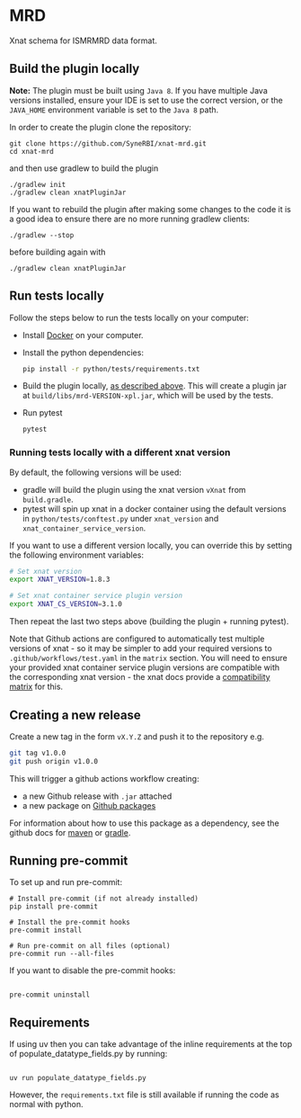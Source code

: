 # MRD

Xnat schema for ISMRMRD data format.

## Build the plugin locally

**Note:** The plugin must be built using `Java 8`. If you have multiple Java
versions installed, ensure your IDE is set to use the correct version, or the
`JAVA_HOME` environment variable is set to the `Java 8` path.

In order to create the plugin clone the repository:

```shell
git clone https://github.com/SyneRBI/xnat-mrd.git
cd xnat-mrd
```

and then use gradlew to build the plugin

```shell
./gradlew init
./gradlew clean xnatPluginJar
```

If you want to rebuild the plugin after making some changes to the code it is a
good idea to ensure there are no more running gradlew clients:

```shell
./gradlew --stop
```

before building again with

```shell
./gradlew clean xnatPluginJar
```

## Run tests locally

Follow the steps below to run the tests locally on your computer:

- Install [Docker](https://www.docker.com/) on your computer.
- Install the python dependencies:

  ```bash
  pip install -r python/tests/requirements.txt
  ```

- Build the plugin locally, [as described above](#build-the-plugin-locally).
  This will create a plugin jar at `build/libs/mrd-VERSION-xpl.jar`, which will
  be used by the tests.

- Run pytest

  ```python
  pytest
  ```

### Running tests locally with a different xnat version

By default, the following versions will be used:

- gradle will build the plugin using the xnat version `vXnat` from
  `build.gradle`.
- pytest will spin up xnat in a docker container using the default versions in
  `python/tests/conftest.py` under `xnat_version` and
  `xnat_container_service_version`.

If you want to use a different version locally, you can override this by setting
the following environment variables:

```bash
# Set xnat version
export XNAT_VERSION=1.8.3

# Set xnat container service plugin version
export XNAT_CS_VERSION=3.1.0
```

Then repeat the last two steps above (building the plugin + running pytest).

Note that Github actions are configured to automatically test multiple versions
of xnat - so it may be simpler to add your required versions to
`.github/workflows/test.yaml` in the `matrix` section. You will need to ensure
your provided xnat container service plugin versions are compatible with the
corresponding xnat version - the xnat docs provide a
[compatibility matrix](https://wiki.xnat.org/container-service/container-service-compatibility-matrix)
for this.

## Creating a new release

Create a new tag in the form `vX.Y.Z` and push it to the repository e.g.

```bash
git tag v1.0.0
git push origin v1.0.0
```

This will trigger a github actions workflow creating:

- a new Github release with `.jar` attached
- a new package on
  [Github packages](https://github.com/orgs/SyneRBI/packages?repo_name=xnat-mrd)

For information about how to use this package as a dependency, see the github
docs for
[maven](https://docs.github.com/en/packages/working-with-a-github-packages-registry/working-with-the-apache-maven-registry#installing-a-package)
or
[gradle](https://docs.github.com/en/packages/working-with-a-github-packages-registry/working-with-the-gradle-registry#using-a-published-package).

## Running pre-commit

To set up and run pre-commit:

```shell
# Install pre-commit (if not already installed)
pip install pre-commit

# Install the pre-commit hooks
pre-commit install

# Run pre-commit on all files (optional)
pre-commit run --all-files
```

If you want to disable the pre-commit hooks:

```shell

pre-commit uninstall
```

## Requirements

If using uv then you can take advantage of the inline requirements at the top of
populate_datatype_fields.py by running:

```shell

uv run populate_datatype_fields.py
```

However, the `requirements.txt` file is still available if running the code as
normal with python.
